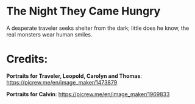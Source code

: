 # The Night They Came Hungry
A desperate traveler seeks shelter from the dark; little does he know, the real monsters wear human smiles.

# Credits:
**Portraits for Traveler, Leopold, Carolyn and Thomas**: https://picrew.me/en/image_maker/1473879

**Portraits for Calvin**: https://picrew.me/en/image_maker/1969833
